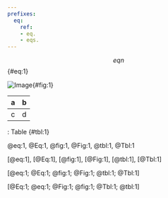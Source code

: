 ```yaml
---
prefixes:
  eq:
    ref:
    - eq.
    - eqs.
---
```


$$eqn$${#eq:1}

![Image](img.png){#fig:1}

| a | b |
|:--|:--|
| c | d |

: Table {#tbl:1}

@eq:1, @Eq:1, @fig:1, @Fig:1, @tbl:1, @Tbl:1

[@eq:1], [@Eq:1], [@fig:1], [@Fig:1], [@tbl:1], [@Tbl:1]

[@eq:1; @Eq:1; @fig:1; @Fig:1; @tbl:1; @Tbl:1]

[@Eq:1; @eq:1; @Fig:1; @fig:1; @Tbl:1; @tbl:1]
